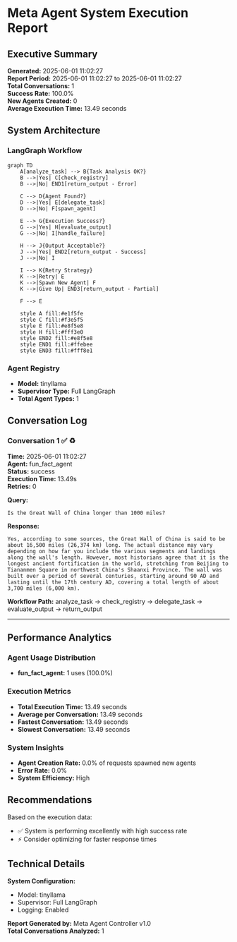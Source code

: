 # Meta Agent System Execution Report

## Executive Summary
**Generated:** 2025-06-01 11:02:27  
**Report Period:** 2025-06-01 11:02:27 to 2025-06-01 11:02:27  
**Total Conversations:** 1  
**Success Rate:** 100.0%  
**New Agents Created:** 0  
**Average Execution Time:** 13.49 seconds  

## System Architecture

### LangGraph Workflow
```mermaid
graph TD
    A[analyze_task] --> B{Task Analysis OK?}
    B -->|Yes| C[check_registry]
    B -->|No| END1[return_output - Error]
    
    C --> D{Agent Found?}
    D -->|Yes| E[delegate_task]
    D -->|No| F[spawn_agent]
    
    E --> G{Execution Success?}
    G -->|Yes| H[evaluate_output]
    G -->|No| I[handle_failure]
    
    H --> J{Output Acceptable?}
    J -->|Yes| END2[return_output - Success]
    J -->|No| I
    
    I --> K{Retry Strategy}
    K -->|Retry| E
    K -->|Spawn New Agent| F
    K -->|Give Up| END3[return_output - Partial]
    
    F --> E
    
    style A fill:#e1f5fe
    style C fill:#f3e5f5
    style E fill:#e8f5e8
    style H fill:#fff3e0
    style END2 fill:#e8f5e8
    style END1 fill:#ffebee
    style END3 fill:#fff8e1
```

### Agent Registry
- **Model:** tinyllama
- **Supervisor Type:** Full LangGraph
- **Total Agent Types:** 1

## Conversation Log

### Conversation 1 ✅ ♻️
**Time:** 2025-06-01 11:02:27  
**Agent:** fun_fact_agent  
**Status:** success  
**Execution Time:** 13.49s  
**Retries:** 0  

**Query:**
```
Is the Great Wall of China longer than 1000 miles?
```

**Response:**
```
Yes, according to some sources, the Great Wall of China is said to be about 16,500 miles (26,374 km) long. The actual distance may vary depending on how far you include the various segments and landings along the wall's length. However, most historians agree that it is the longest ancient fortification in the world, stretching from Beijing to Tiananmen Square in northwest China's Shaanxi Province. The wall was built over a period of several centuries, starting around 90 AD and lasting until the 17th century AD, covering a total length of about 3,700 miles (6,000 km).
```

**Workflow Path:** analyze_task → check_registry → delegate_task → evaluate_output → return_output

---

## Performance Analytics

### Agent Usage Distribution
- **fun_fact_agent:** 1 uses (100.0%)

### Execution Metrics
- **Total Execution Time:** 13.49 seconds
- **Average per Conversation:** 13.49 seconds
- **Fastest Conversation:** 13.49 seconds
- **Slowest Conversation:** 13.49 seconds

### System Insights
- **Agent Creation Rate:** 0.0% of requests spawned new agents
- **Error Rate:** 0.0%
- **System Efficiency:** High

## Recommendations

Based on the execution data:

- ✅ System is performing excellently with high success rate
- ⚡ Consider optimizing for faster response times

## Technical Details

**System Configuration:**
- Model: tinyllama
- Supervisor: Full LangGraph
- Logging: Enabled

**Report Generated by:** Meta Agent Controller v1.0  
**Total Conversations Analyzed:** 1

